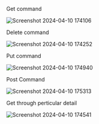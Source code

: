 Get command


![Screenshot 2024-04-10 174106](https://github.com/DishaSachdeva-02/Backend/assets/127543878/f605f6ff-4c4a-4230-984f-e1e83dbb94c5)


Delete command


![Screenshot 2024-04-10 174252](https://github.com/DishaSachdeva-02/Backend/assets/127543878/fc18f1de-a440-448f-9290-7e46c0cbacaa)


Put command


![Screenshot 2024-04-10 174940](https://github.com/DishaSachdeva-02/Backend/assets/127543878/15451135-eb6c-41d4-8d60-e29d78c2a0e6)


Post Command


![Screenshot 2024-04-10 175313](https://github.com/DishaSachdeva-02/Backend/assets/127543878/93eb3dfc-0381-4bea-910f-3a90833b0cc8)


Get through perticular detail


![Screenshot 2024-04-10 174541](https://github.com/DishaSachdeva-02/Backend/assets/127543878/9d786a85-daea-4d9e-9f7f-111f715d0178)

